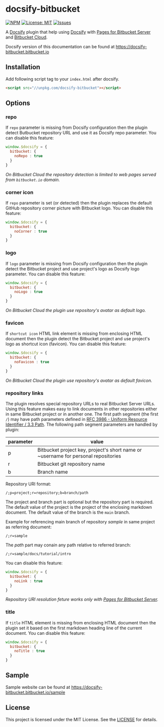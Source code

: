 # docsify-bitbucket

[![NPM](https://img.shields.io/npm/v/docsify-bitbucket.svg?style=flat-square)](https://www.npmjs.com/package/docsify-bitbucket)
[![License: MIT](https://img.shields.io/badge/License-MIT-yellow.svg?style=flat-square)](https://github.com/szkiba/docsify-bitbucket/blob/master/LICENSE)
[![Issues](https://img.shields.io/github/issues/szkiba/docsify-bitbucket.svg?style=flat-square)](https://github.com/szkiba/docsify-bitbucket/issues)

A [Docsify](https://docsify.js.org) plugin that help using [Docsify](https://docsify.js.org) with [Pages for Bitbucket Server](https://mohamicorp.atlassian.net/wiki/spaces/DOC/pages/771817567/Pages+for+Bitbucket+Server) and [Bitbucket Cloud](https://bitbucket.org).

Docsify version of this documentation can be found at https://docsify-bitbucket.bitbucket.io

## Installation

Add following script tag to your `index.html` after docsify.

```html
<script src="//unpkg.com/docsify-bitbucket"></script>
```

## Options

### repo

If `repo` parameter is missing from Docsify configuration then the plugin detect Butbucket repository URL and use it as Docsify repo parameter. You can disable this feature:

```javascript
window.$docsify = {
  bitbucket: {
    noRepo : true
  }
}
```

*On Bitbucket Cloud the repository detection is limited to web pages served from `bitbucket.io` domain.*

### corner icon

If `repo` parameter is set (or detected) then the plugin replaces the default GitHub repository corner picture with Bitbucket logo. You can disable this feature:

```javascript
window.$docsify = {
  bitbucket: {
    noCorner : true
  }
}
```

### logo

If `logo` parameter is missing from Docsify configuration then the plugin detect the Bitbucket project and use project's logo as Docsify logo parameter. You can disable this feature:

```javascript
window.$docsify = {
  bitbucket: {
    noLogo : true
  }
}
```

*On Bitbucket Cloud the plugin use repository's avatar as default logo.*

### favicon

If `shortcut icon` HTML link element is missing from enclosing HTML document then the plugin detect the Bitbucket project and use project's logo as shortcut icon (favicon). You can disable this feature:

```javascript
window.$docsify = {
  bitbucket: {
    noFavicon : true
  }
}
```

*On Bitbucket Cloud the plugin use repository's avatar as default favicon.*

### repository links

The plugin resolves special repository URLs to real Bitbucket Server URLs. Using this feature makes easy to link documents in other repositories either in same Bitbucket project or in another one. The first path segment (the first `/`) may have path parameters defined in [RFC 3986 -  Uniform Resource Identifier / 3.3 Path](https://tools.ietf.org/html/rfc3986#section-3.3). The following path segment parameters are handled by plugin:

parameter | value
----------|------------
p         | Bitbucket project key, project's short name or ~username for personal repositories
r         | Bitbucket git repository name
b         | Branch name


Repository URI format:

```
/;p=project;r=repository;b=branch/path
```

The project and branch part is optional but the repository part is required. The default value of the project is the project of the enclosing markdown document. The default value of the branch is the `main` branch.

Example for referencing main branch of repository *sample* in same project as referring document:

```
/;r=sample
```

The *path* part may conain any path relative to referred branch:

```
/;r=sample/docs/tutorial/intro
```

You can disable this feature:

```javascript
window.$docsify = {
  bitbucket: {
    noLink : true
  }
}
```

*Repository URI resolution feture works only with [Pages for Bitbucket Server](https://mohamicorp.atlassian.net/wiki/spaces/DOC/pages/771817567/Pages+for+Bitbucket+Server).*

### title

If `title` HTML element is missing from enclosing HTML document then the plugin set it based on the first markdown heading line of the current document. You can disable this feature:

```javascript
window.$docsify = {
  bitbucket: {
    noTitle : true
  }
}
```

## Sample

Sample website can be found at https://docsify-bitbucket.bitbucket.io/sample

## License

This project is licensed under the MIT License. See the [LICENSE](https://github.com/szkiba/docsify-bitbucket/blob/master/LICENSE) for details.
